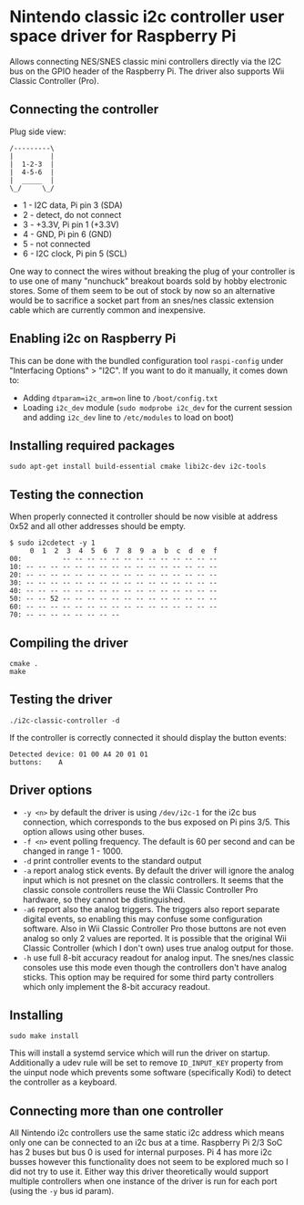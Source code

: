 # Nintendo classic i2c controller user space driver for Raspberry Pi

Allows connecting NES/SNES classic mini controllers directly via the I2C bus on the GPIO header of the Raspberry Pi.
The driver also supports Wii Classic Controller (Pro).

## Connecting the controller
Plug side view:
```
/---------\
|         |
|  1-2-3  |
|  4-5-6  |
|  _____  |
\_/     \_/
```
- 1 - I2C data, Pi pin 3 (SDA)
- 2 - detect, do not connect
- 3 - +3.3V, Pi pin 1 (+3.3V)
- 4 - GND, Pi pin 6 (GND)
- 5 - not connected
- 6 - I2C clock, Pi pin 5 (SCL)

One way to connect the wires without breaking the plug of your controller is to use one of many "nunchuck" breakout
boards sold by hobby electronic stores. Some of them seem to be out of stock by now so an alternative would be to
sacrifice a socket part from an snes/nes classic extension cable which are currently common and inexpensive.

## Enabling i2c on Raspberry Pi
This can be done with the bundled configuration tool `raspi-config` under "Interfacing Options" > "I2C".
If you want to do it manually, it comes down to:
* Adding `dtparam=i2c_arm=on` line to `/boot/config.txt`
* Loading `i2c_dev` module (`sudo modprobe i2c_dev` for the current session and adding `i2c_dev` line to `/etc/modules` to load on boot)

## Installing required packages

```
sudo apt-get install build-essential cmake libi2c-dev i2c-tools
```

## Testing the connection

When properly connected it controller should be now visible at address 0x52 and all other addresses should
be empty.
```
$ sudo i2cdetect -y 1
     0  1  2  3  4  5  6  7  8  9  a  b  c  d  e  f
00:          -- -- -- -- -- -- -- -- -- -- -- -- -- 
10: -- -- -- -- -- -- -- -- -- -- -- -- -- -- -- -- 
20: -- -- -- -- -- -- -- -- -- -- -- -- -- -- -- -- 
30: -- -- -- -- -- -- -- -- -- -- -- -- -- -- -- -- 
40: -- -- -- -- -- -- -- -- -- -- -- -- -- -- -- -- 
50: -- -- 52 -- -- -- -- -- -- -- -- -- -- -- -- -- 
60: -- -- -- -- -- -- -- -- -- -- -- -- -- -- -- -- 
70: -- -- -- -- -- -- -- -- 
```

## Compiling the driver
```
cmake .
make
```
## Testing the driver

```
./i2c-classic-controller -d
```
If the controller is correctly connected it should display the button events:
```
Detected device: 01 00 A4 20 01 01
buttons:    A           
```
## Driver options
* `-y <n>` by default the driver is using `/dev/i2c-1` for the i2c bus connection, which corresponds to the bus
exposed on Pi pins 3/5. This option allows using other buses.
* `-f <n>` event polling frequency. The default is 60 per second and can be changed in range 1 - 1000.
* `-d` print controller events to the standard output
* `-a` report analog stick events. By default the driver will ignore the analog input which is not presnet on the classic
controllers. It seems that the classic console controllers reuse the Wii Classic Controller Pro hardware, so they cannot
be distinguished.
* `-a6` report also the analog triggers. The triggers also report separate digital events, so enabling this may confuse
some configuration software. Also in Wii Classic Controller Pro those buttons are not even analog so only 2 values are
reported. It is possible that the original Wii Classic Controller (which I don't own) uses true analog output for those.
* `-h` use full 8-bit accuracy readout for analog input. The snes/nes classic consoles use this mode even though the controllers don't have analog sticks. This option may be required for some third party controllers which only implement
the 8-bit accuracy readout.
## Installing

```
sudo make install
```
This will install a systemd service which will run the driver on startup. Additionally a udev rule will be set
to remove `ID_INPUT_KEY` property from the uinput node which prevents some software (specifically Kodi) to detect
the controller as a keyboard.

## Connecting more than one controller

All Nintendo i2c controllers use the same static i2c address which means only one can be connected to an i2c bus at a time.
Raspberry Pi 2/3 SoC has 2 buses but bus 0 is used for internal purposes. Pi 4 has more i2c busses however this
functionality does not seem to be explored much so I did not try to use it.
Either way this driver theoretically would support multiple controllers when one instance of the driver is run for
each port (using the `-y` bus id param).
